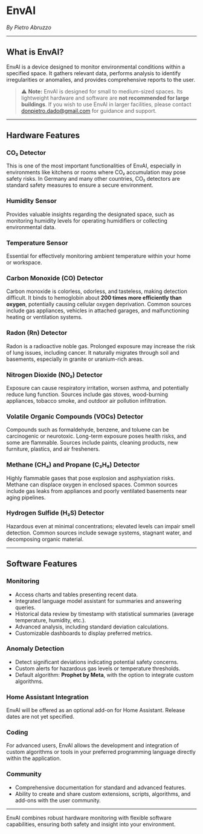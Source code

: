 # EnvAI  
*By Pietro Abruzzo*

---

## What is EnvAI?  
EnvAI is a device designed to monitor environmental conditions within a specified space. It gathers relevant data, performs analysis to identify irregularities or anomalies, and provides comprehensive reports to the user.

> ⚠️ **Note:** EnvAI is designed for small to medium-sized spaces. Its lightweight hardware and software are **not recommended for large buildings**. If you wish to use EnvAI in larger facilities, please contact [donpietro.dado@gmail.com](mailto:donpietro.dado@gmail.com) for guidance and support.
---

## Hardware Features

### CO₂ Detector  
This is one of the most important functionalities of EnvAI, especially in environments like kitchens or rooms where CO₂ accumulation may pose safety risks. In Germany and many other countries, CO₂ detectors are standard safety measures to ensure a secure environment.

### Humidity Sensor  
Provides valuable insights regarding the designated space, such as monitoring humidity levels for operating humidifiers or collecting environmental data.

### Temperature Sensor  
Essential for effectively monitoring ambient temperature within your home or workspace.

### Carbon Monoxide (CO) Detector  
Carbon monoxide is colorless, odorless, and tasteless, making detection difficult. It binds to hemoglobin about **200 times more efficiently than oxygen**, potentially causing cellular oxygen deprivation. Common sources include gas appliances, vehicles in attached garages, and malfunctioning heating or ventilation systems.

### Radon (Rn) Detector  
Radon is a radioactive noble gas. Prolonged exposure may increase the risk of lung issues, including cancer. It naturally migrates through soil and basements, especially in granite or uranium-rich areas.

### Nitrogen Dioxide (NO₂) Detector  
Exposure can cause respiratory irritation, worsen asthma, and potentially reduce lung function. Sources include gas stoves, wood-burning appliances, tobacco smoke, and outdoor air pollution infiltration.

### Volatile Organic Compounds (VOCs) Detector  
Compounds such as formaldehyde, benzene, and toluene can be carcinogenic or neurotoxic. Long-term exposure poses health risks, and some are flammable. Sources include paints, cleaning products, new furniture, plastics, and air fresheners.

### Methane (CH₄) and Propane (C₃H₈) Detector  
Highly flammable gases that pose explosion and asphyxiation risks. Methane can displace oxygen in enclosed spaces. Common sources include gas leaks from appliances and poorly ventilated basements near aging pipelines.

### Hydrogen Sulfide (H₂S) Detector  
Hazardous even at minimal concentrations; elevated levels can impair smell detection. Common sources include sewage systems, stagnant water, and decomposing organic material.

---

## Software Features

### Monitoring  
- Access charts and tables presenting recent data.  
- Integrated language model assistant for summaries and answering queries.  
- Historical data review by timestamp with statistical summaries (average temperature, humidity, etc.).  
- Advanced analysis, including standard deviation calculations.  
- Customizable dashboards to display preferred metrics.

### Anomaly Detection  
- Detect significant deviations indicating potential safety concerns.  
- Custom alerts for hazardous gas levels or temperature thresholds.  
- Default algorithm: **Prophet by Meta**, with the option to integrate custom algorithms.

### Home Assistant Integration  
EnvAI will be offered as an optional add-on for Home Assistant. Release dates are not yet specified.

### Coding  
For advanced users, EnvAI allows the development and integration of custom algorithms or tools in your preferred programming language directly within the application.

### Community  
- Comprehensive documentation for standard and advanced features.  
- Ability to create and share custom extensions, scripts, algorithms, and add-ons with the user community.

---

EnvAI combines robust hardware monitoring with flexible software capabilities, ensuring both safety and insight into your environment.
